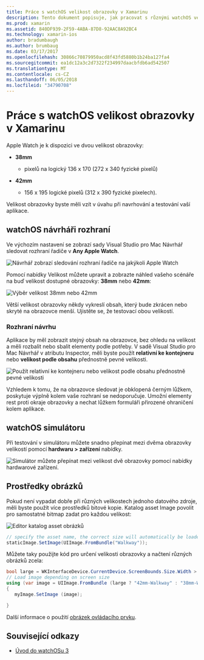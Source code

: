 ```yaml
---
title: Práce s watchOS velikost obrazovky v Xamarinu
description: Tento dokument popisuje, jak pracovat s různými watchOS velikost obrazovky. Popisuje watchOS návrháři rozhraní, watchOS simulátoru a prostředky obrázků.
ms.prod: xamarin
ms.assetid: 840DF939-2F59-4ABA-87D8-92AAC8A92BC4
ms.technology: xamarin-ios
author: bradumbaugh
ms.author: brumbaug
ms.date: 03/17/2017
ms.openlocfilehash: 30866c70879950acd8f43fd5880b1b24ba127fa4
ms.sourcegitcommit: ea1dc12a3c2d7322f234997daacbfdb6ad542507
ms.translationtype: MT
ms.contentlocale: cs-CZ
ms.lasthandoff: 06/05/2018
ms.locfileid: "34790708"
---
```

# <a name="working-with-watchos-screen-sizes-in-xamarin"></a>Práce s watchOS velikost obrazovky v Xamarinu

Apple Watch je k dispozici ve dvou velikost obrazovky:

- **38mm**
  - pixelů na logický 136 x 170 (272 x 340 fyzické pixelů)

- **42mm**
  - 156 x 195 logické pixelů (312 x 390 fyzické pixelech).

Velikost obrazovky byste měli vzít v úvahu při navrhování a testování vaší aplikace.

## <a name="watchos-interface-designer"></a>watchOS návrháři rozhraní

Ve výchozím nastavení se zobrazí sady Visual Studio pro Mac Návrhář sledovat rozhraní řadiče v **Any Apple Watch**.

![](screen-sizes-images/screen-any-sml.png "Návrhář zobrazí sledování rozhraní řadiče na jakýkoli Apple Watch")

Pomocí nabídky Velikost můžete upravit a zobrazte náhled vašeho scénáře na buď velikost dostupné obrazovky: **38mm** nebo **42mm**:

![](screen-sizes-images/screen-menu-sml.png "Výběr velikost 38mm nebo 42mm")

Větší velikost obrazovky někdy vykreslí obsah, který bude zkrácen nebo skryté na obrazovce menší.
Ujistěte se, že testovací obou velikostí.


### <a name="interface-design"></a>Rozhraní návrhu

Aplikace by měl zobrazit stejný obsah na obrazovce, bez ohledu na velikost a měli rozbalit nebo sbalit elementy podle potřeby. V sadě Visual Studio pro Mac Návrhář v atributu Inspector, měli byste použít **relativní ke kontejneru** nebo **velikost podle obsahu** přednostně pevné velikosti.

![](screen-sizes-images/sizeattributepanel-sml.png "Použít relativní ke kontejneru nebo velikost podle obsahu přednostně pevné velikosti")

Vzhledem k tomu, že na obrazovce sledovat je obklopená černým lůžkem, poskytuje výplně kolem vaše rozhraní se nedoporučuje. Umožní elementy rest proti okraje obrazovky a nechat lůžkem formuláři přirozené ohraničení kolem aplikace.


## <a name="watchos-simulator"></a>watchOS simulátoru

Při testování v simulátoru můžete snadno přepínat mezi dvěma obrazovky velikostí pomocí **hardwaru > zařízení** nabídky.

![](screen-sizes-images/simulator.png "Simulátor můžete přepínat mezi velikost dvě obrazovky pomocí nabídky hardwarové zařízení.")


## <a name="image-resources"></a>Prostředky obrázků

Pokud není vypadat dobře při různých velikostech jednoho datového zdroje, měli byste použít více prostředků bitové kopie. Katalog asset Image povolit pro samostatné bitmap zadat pro každou velikost:

![](screen-sizes-images/images-xcassets.png "Editor katalog asset obrázků")

```csharp
// specify the asset name, the correct size will automatically be loaded
staticImage.SetImage(UIImage.FromBundle("Walkway"));
```

Můžete taky použijte kód pro určení velikosti obrazovky a načtení různých obrázků zcela:

```csharp
bool large = WKInterfaceDevice.CurrentDevice.ScreenBounds.Size.Width > 136.0;
// Load image depending on screen size
using (var image = UIImage.FromBundle (large ? "42mm-Walkway" : "38mm-Walkway"))
{
   myImage.SetImage (image);

}
```

Další informace o použití [obrázek ovládacího prvku](~/ios/watchos/user-interface/image.md).



## <a name="related-links"></a>Související odkazy

- [Úvod do watchOSu 3](~/ios/watchos/platform/introduction-to-watchos3/index.md)

